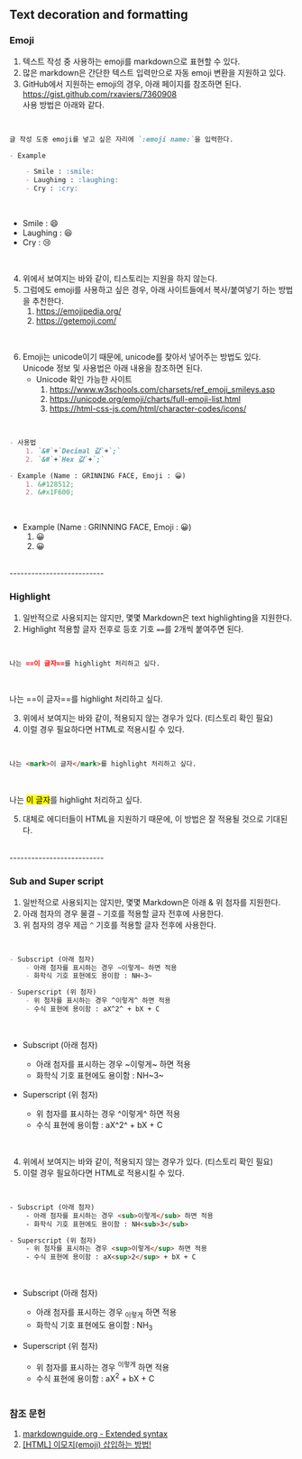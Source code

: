 <h2 id="title">Text decoration and formatting</h2>

<h3 id="Emoji">Emoji</h3>

1. 텍스트 작성 중 사용하는 emoji를 markdown으로 표현할 수 있다.
2. 많은 markdown은 간단한 텍스트 입력만으로 자동 emoji 변환을 지원하고 있다.
3. GitHub에서 지원하는 emoji의 경우, 아래 페이지를 참조하면 된다.
    https://gist.github.com/rxaviers/7360908<br>
    사용 방법은 아래와 같다.
<br>

```md
글 작성 도중 emoji를 넣고 싶은 자리에 `:emoji name:`을 입력한다.

- Example

    - Smile : :smile:
    - Laughing : :laughing:
    - Cry : :cry:
```
<br>

- Smile : :smile:
- Laughing : :laughing:
- Cry : :cry:

<br>

4. 위에서 보여지는 바와 같이, 티스토리는 지원을 하지 않는다.
5. 그럼에도 emoji를 사용하고 싶은 경우, 아래 사이트들에서 복사/붙여넣기 하는 방법을 추천한다.
    1. https://emojipedia.org/
    2. https://getemoji.com/

<br>

6. Emoji는 unicode이기 때문에, unicode를 찾아서 넣어주는 방법도 있다. Unicode 정보 및 사용법은 아래 내용을 참조하면 된다.
    - Unicode 확인 가능한 사이트
        1. https://www.w3schools.com/charsets/ref_emoji_smileys.asp
        2. https://unicode.org/emoji/charts/full-emoji-list.html
        3. https://html-css-js.com/html/character-codes/icons/
<br>

```md
- 사용법
    1. `&#`+`Decimal 값`+`;`
    2. `&#`+`Hex 값`+`;`

- Example (Name : GRINNING FACE, Emoji : 😀)
    1. &#128512;
    2. &#x1F600;
```
<br>

- Example (Name : GRINNING FACE, Emoji : 😀)
    1. &#128512;
    2. &#x1F600;
<br>
--------------------------
<br>

<h3 id="Highlight">Highlight</h3>

1. 일반적으로 사용되지는 않지만, 몇몇 Markdown은 text highlighting을 지원한다.
2. Highlight 적용할 글자 전후로 등호 기호 `==`를 2개씩 붙여주면 된다.
<br>

```md
나는 ==이 글자==를 highlight 처리하고 싶다.
```
<br>

나는 ==이 글자==를 highlight 처리하고 싶다.
<br>

3. 위에서 보여지는 바와 같이, 적용되지 않는 경우가 있다. (티스토리 확인 필요)
4. 이럴 경우 필요하다면 HTML로 적용시킬 수 있다.
<br>

```html
나는 <mark>이 글자</mark>를 highlight 처리하고 싶다.
```
<br>

나는 <mark>이 글자</mark>를 highlight 처리하고 싶다.
<br>

5. 대체로 에디터들이 HTML을 지원하기 때문에, 이 방법은 잘 적용될 것으로 기대된다.
<br>
--------------------------
<br>

<h3 id="Sub-SuperScript">Sub and Super script</h3>

1. 일반적으로 사용되지는 않지만, 몇몇 Markdown은 아래 & 위 첨자를 지원한다.
2. 아래 첨자의 경우 물결 `~` 기호를 적용할 글자 전후에 사용한다.
3. 위 첨자의 경우 제곱 `^` 기호를 적용할 글자 전후에 사용한다.
<br>

```md
- Subscript (아래 첨자)
    - 아래 첨자를 표시하는 경우 ~이렇게~ 하면 적용
    - 화학식 기호 표현에도 용이함 : NH~3~

- Superscript (위 첨자)
    - 위 첨자를 표시하는 경우 ^이렇게^ 하면 적용
    - 수식 표현에 용이함 : aX^2^ + bX + C
```
<br>

- Subscript (아래 첨자)
    - 아래 첨자를 표시하는 경우 ~이렇게~ 하면 적용
    - 화학식 기호 표현에도 용이함 : NH~3~

- Superscript (위 첨자)
    - 위 첨자를 표시하는 경우 ^이렇게^ 하면 적용
    - 수식 표현에 용이함 : aX^2^ + bX + C
<br>

4. 위에서 보여지는 바와 같이, 적용되지 않는 경우가 있다. (티스토리 확인 필요)
5. 이럴 경우 필요하다면 HTML로 적용시킬 수 있다.
<br>

```html
- Subscript (아래 첨자)
    - 아래 첨자를 표시하는 경우 <sub>이렇게</sub> 하면 적용
    - 화학식 기호 표현에도 용이함 : NH<sub>3</sub>

- Superscript (위 첨자)
    - 위 첨자를 표시하는 경우 <sup>이렇게</sup> 하면 적용
    - 수식 표현에 용이함 : aX<sup>2</sup> + bX + C
```
<br>

- Subscript (아래 첨자)
    - 아래 첨자를 표시하는 경우 <sub>이렇게</sub> 하면 적용
    - 화학식 기호 표현에도 용이함 : NH<sub>3</sub>

- Superscript (위 첨자)
    - 위 첨자를 표시하는 경우 <sup>이렇게</sup> 하면 적용
    - 수식 표현에 용이함 : aX<sup>2</sup> + bX + C
<br><br>

<h3 id="참조-문헌">참조 문헌</h3>

1. [markdownguide.org - Extended syntax](https://www.markdownguide.org/extended-syntax/#emoji "Extended syntax overview")
2. [[HTML] 이모지(emoji) 삽입하는 방법!](https://23log.tistory.com/81)